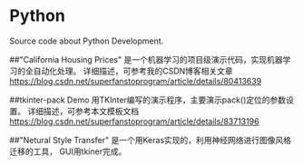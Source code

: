 # Python
Source code about Python Development. 


##"California Housing Prices" 
是一个机器学习的项目级演示代码，实现机器学习的全自动化处理。 详细描述，可参考我的CSDN博客相关文章
https://blog.csdn.net/superfanstoprogram/article/details/80413639

##tkinter-pack Demo
用TKInter编写的演示程序，主要演示pack()定位的参数设置。 详细描述，可参考本文模板文档
https://blog.csdn.net/superfanstoprogram/article/details/83713196

##"Netural Style Transfer" 
是一个用Keras实现的，利用神经网络进行图像风格迁移的工具， GUI用tkiner完成。


